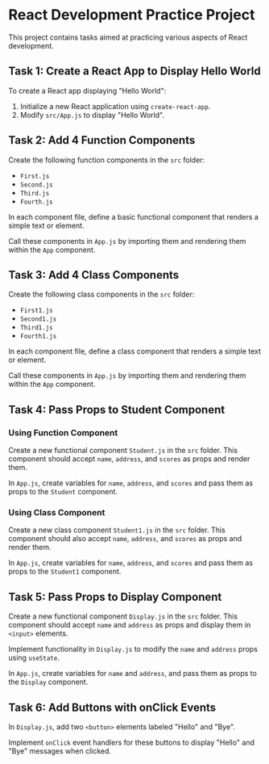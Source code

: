 # React Development Practice Project

This project contains tasks aimed at practicing various aspects of React development.

## Task 1: Create a React App to Display Hello World

To create a React app displaying "Hello World":

1. Initialize a new React application using `create-react-app`.
2. Modify `src/App.js` to display "Hello World".

## Task 2: Add 4 Function Components

Create the following function components in the `src` folder:
- `First.js`
- `Second.js`
- `Third.js`
- `Fourth.js`

In each component file, define a basic functional component that renders a simple text or element.

Call these components in `App.js` by importing them and rendering them within the `App` component.

## Task 3: Add 4 Class Components

Create the following class components in the `src` folder:
- `First1.js`
- `Second1.js`
- `Third1.js`
- `Fourth1.js`

In each component file, define a class component that renders a simple text or element.

Call these components in `App.js` by importing them and rendering them within the `App` component.

## Task 4: Pass Props to Student Component

### Using Function Component

Create a new functional component `Student.js` in the `src` folder. This component should accept `name`, `address`, and `scores` as props and render them.

In `App.js`, create variables for `name`, `address`, and `scores` and pass them as props to the `Student` component.

### Using Class Component

Create a new class component `Student1.js` in the `src` folder. This component should also accept `name`, `address`, and `scores` as props and render them.

In `App.js`, create variables for `name`, `address`, and `scores` and pass them as props to the `Student1` component.

## Task 5: Pass Props to Display Component

Create a new functional component `Display.js` in the `src` folder. This component should accept `name` and `address` as props and display them in `<input>` elements.

Implement functionality in `Display.js` to modify the `name` and `address` props using `useState`.

In `App.js`, create variables for `name` and `address`, and pass them as props to the `Display` component.

## Task 6: Add Buttons with onClick Events

In `Display.js`, add two `<button>` elements labeled "Hello" and "Bye".

Implement `onClick` event handlers for these buttons to display "Hello" and "Bye" messages when clicked.
